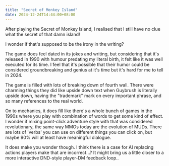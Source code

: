 ```yaml
---
title: "Secret of Monkey Island"
date: 2024-12-24T14:44:00+08:00
---
```



After playing the Secret of Monkey Island, I realised that I still have no clue what the secret of that damn island!

<!--more-->

I wonder if that's supposed to be the irony in the writing?

The game does feel dated in its jokes and writing, but considering that it's released in 1990 with humour predating my literal birth, it felt like it was well executed for its time. I feel that it's possible that their humor could be considered groundbreaking and genius at it's time but it's hard for me to tell in 2024. 

The game is filled with lots of breaking down of fourth wall. There were charming things they did like upside down text when Guybrush is literally upside down, having the "trademark" mark on every important phrase, and so many references to the real world. 

On to mechanics, it does fill like there's a whole bunch of games in the 1990s where you play with combination of words to get some kind of effect. I wonder if mixing point-click adventure style with that was considered revolutionary, the same way MMOs today are the evolution of MUDs. There are lots of 'verbs' you can use on different things you can click on, but maybe 90% will at least have meaningful dialogue. 

It does make you wonder though. I think there is a case for AI replacing actions players make that are incorrect...? It might bring us a little closer to a more interactive DND-style player-DM feedback loop..
